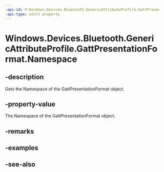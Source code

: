 ```yaml
---
-api-id: P:Windows.Devices.Bluetooth.GenericAttributeProfile.GattPresentationFormat.Namespace
-api-type: winrt property
---
```


<!-- Property syntax
public byte Namespace { get; }
-->

# Windows.Devices.Bluetooth.GenericAttributeProfile.GattPresentationFormat.Namespace

## -description
Gets the Namespace of the GattPresentationFormat object.

## -property-value
The Namespace of the GattPresentationFormat object.

## -remarks

## -examples

## -see-also
